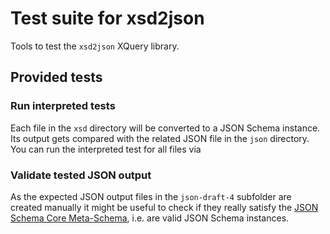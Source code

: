 # Test suite for xsd2json

Tools to test the `xsd2json` XQuery library.

## Provided tests

### Run interpreted tests

Each file in the `xsd` directory will be converted to a JSON Schema instance. Its output gets compared with the related JSON file in the `json` directory. You can run the interpreted test for all files via


### Validate tested JSON output

As the expected JSON output files in the `json-draft-4` subfolder are created manually it might be useful to check if they really satisfy the [JSON Schema Core Meta-Schema](http://json-schema.org/schema), i.e. are valid JSON Schema instances.

